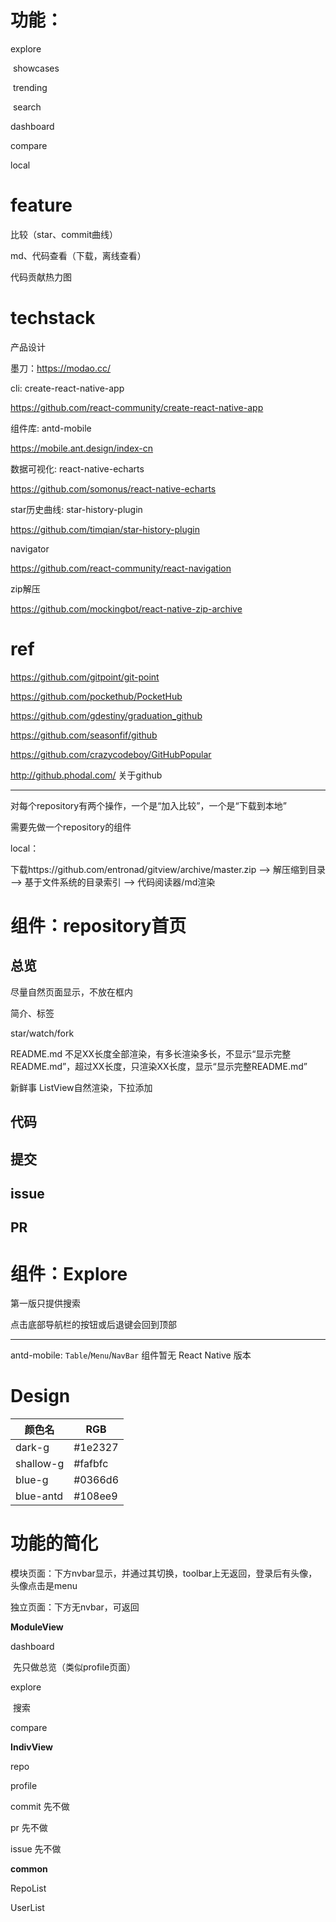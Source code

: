 # 功能：

explore

​	showcases

​	trending

​	search

dashboard

compare

local

# feature

比较（star、commit曲线）

md、代码查看（下载，离线查看）

代码贡献热力图

# techstack

产品设计

墨刀：https://modao.cc/

cli: create-react-native-app

https://github.com/react-community/create-react-native-app

组件库: antd-mobile

https://mobile.ant.design/index-cn

数据可视化: react-native-echarts

https://github.com/somonus/react-native-echarts

star历史曲线: star-history-plugin

https://github.com/timqian/star-history-plugin

navigator

https://github.com/react-community/react-navigation

zip解压

https://github.com/mockingbot/react-native-zip-archive

# ref

https://github.com/gitpoint/git-point

https://github.com/pockethub/PocketHub

https://github.com/gdestiny/graduation_github

https://github.com/seasonfif/github

https://github.com/crazycodeboy/GitHubPopular

http://github.phodal.com/ 关于github

---

对每个repository有两个操作，一个是“加入比较”，一个是“下载到本地”

需要先做一个repository的组件

local：

下载https://github.com/entronad/gitview/archive/master.zip --> 解压缩到目录 --> 基于文件系统的目录索引 -->  代码阅读器/md渲染

# 组件：repository首页

## 总览

尽量自然页面显示，不放在框内

简介、标签

star/watch/fork 

README.md    不足XX长度全部渲染，有多长渲染多长，不显示“显示完整README.md”，超过XX长度，只渲染XX长度，显示“显示完整README.md”

新鲜事    ListView自然渲染，下拉添加

## 代码

## 提交

## issue

## PR

# 组件：Explore

第一版只提供搜索

点击底部导航栏的按钮或后退键会回到顶部

---

antd-mobile: `Table`/`Menu`/`NavBar` 组件暂无 React Native 版本

# Design

| 颜色名       | RGB      |
| --------- | -------- |
| dark-g    | \#1e2327 |
| shallow-g | \#fafbfc |
| blue-g    | \#0366d6 |
| blue-antd | \#108ee9 |



# 功能的简化

模块页面：下方nvbar显示，并通过其切换，toolbar上无返回，登录后有头像，头像点击是menu

独立页面：下方无nvbar，可返回

**ModuleView**

dashboard

​	先只做总览（类似profile页面）

explore

​	搜索

compare

**IndivView**

repo

profile

commit 先不做

pr 先不做

issue 先不做

**common**

RepoList

UserList



